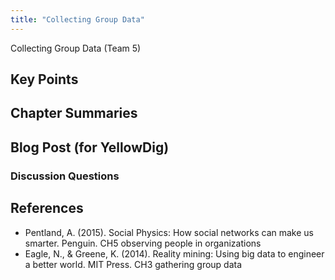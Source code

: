 ```yaml
---
title: "Collecting Group Data"
---
```


Collecting Group Data (Team 5)

## Key Points

## Chapter Summaries

## Blog Post (for YellowDig)

### Discussion Questions

## References


* Pentland, A. (2015). Social Physics: How social networks can make us smarter. Penguin. CH5 observing people in organizations  
* Eagle, N., & Greene, K. (2014). Reality mining: Using big data to engineer a better world. MIT Press. CH3 gathering group data  


